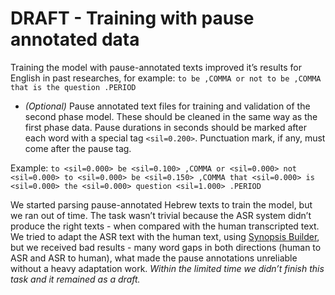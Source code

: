 # DRAFT - Training with pause annotated data

Training the model with pause-annotated texts improved it’s results for English in past researches, for example:
```to be ,COMMA or not to be ,COMMA that is the question .PERIOD```
* *(Optional)* Pause annotated text files for training and validation of the second phase model. These should be cleaned in the same way as the first phase data. Pause durations in seconds should be marked after each word with a special tag `<sil=0.200>`. Punctuation mark, if any, must come after the pause tag.

Example:
```to <sil=0.000> be <sil=0.100> ,COMMA or <sil=0.000> not <sil=0.000> to <sil=0.000> be <sil=0.150> ,COMMA that <sil=0.000> is <sil=0.000> the <sil=0.000> question <sil=1.000> .PERIOD```

We started parsing pause-annotated Hebrew texts to train the model, but we ran out of time. The task wasn’t trivial because the ASR system didn’t produce the right texts - when compared with the human transcripted text. We tried to adapt the ASR text with the human text, using [Synopsis Builder](https://synoptic.dicta.org.il/#), but we received bad results - many word gaps in both directions (human to ASR and ASR to human), what made the pause annotations unreliable without a heavy adaptation work.
*Within the limited time we didn’t finish this task and it remained as a draft.*


